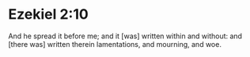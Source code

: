 # Ezekiel 2:10

And he spread it before me; and it [was] written within and without: and [there was] written therein lamentations, and mourning, and woe.